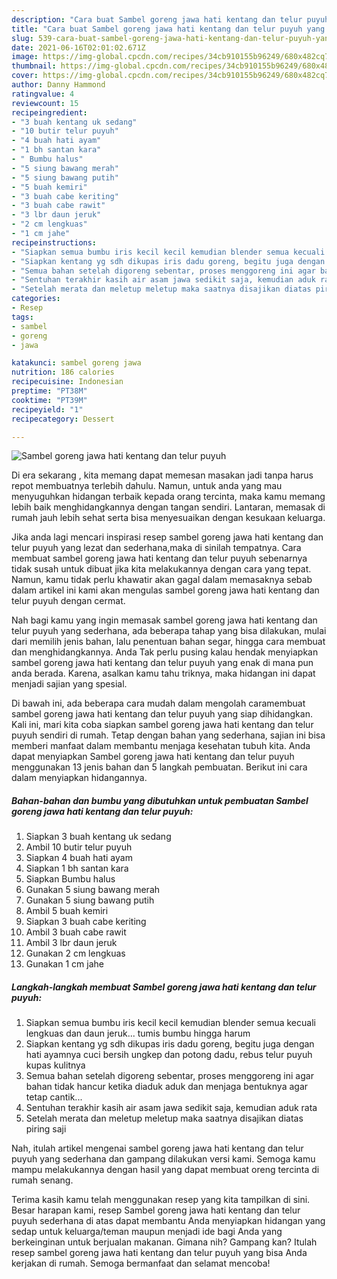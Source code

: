 ```yaml
---
description: "Cara buat Sambel goreng jawa hati kentang dan telur puyuh yang enak Untuk Jualan"
title: "Cara buat Sambel goreng jawa hati kentang dan telur puyuh yang enak Untuk Jualan"
slug: 539-cara-buat-sambel-goreng-jawa-hati-kentang-dan-telur-puyuh-yang-enak-untuk-jualan
date: 2021-06-16T02:01:02.671Z
image: https://img-global.cpcdn.com/recipes/34cb910155b96249/680x482cq70/sambel-goreng-jawa-hati-kentang-dan-telur-puyuh-foto-resep-utama.jpg
thumbnail: https://img-global.cpcdn.com/recipes/34cb910155b96249/680x482cq70/sambel-goreng-jawa-hati-kentang-dan-telur-puyuh-foto-resep-utama.jpg
cover: https://img-global.cpcdn.com/recipes/34cb910155b96249/680x482cq70/sambel-goreng-jawa-hati-kentang-dan-telur-puyuh-foto-resep-utama.jpg
author: Danny Hammond
ratingvalue: 4
reviewcount: 15
recipeingredient:
- "3 buah kentang uk sedang"
- "10 butir telur puyuh"
- "4 buah hati ayam"
- "1 bh santan kara"
- " Bumbu halus"
- "5 siung bawang merah"
- "5 siung bawang putih"
- "5 buah kemiri"
- "3 buah cabe keriting"
- "3 buah cabe rawit"
- "3 lbr daun jeruk"
- "2 cm lengkuas"
- "1 cm jahe"
recipeinstructions:
- "Siapkan semua bumbu iris kecil kecil kemudian blender semua kecuali lengkuas dan daun jeruk... tumis bumbu hingga harum"
- "Siapkan kentang yg sdh dikupas iris dadu goreng, begitu juga dengan hati ayamnya cuci bersih ungkep dan potong dadu, rebus telur puyuh kupas kulitnya"
- "Semua bahan setelah digoreng sebentar, proses menggoreng ini agar bahan tidak hancur ketika diaduk aduk dan menjaga bentuknya agar tetap cantik..."
- "Sentuhan terakhir kasih air asam jawa sedikit saja, kemudian aduk rata"
- "Setelah merata dan meletup meletup maka saatnya disajikan diatas piring saji"
categories:
- Resep
tags:
- sambel
- goreng
- jawa

katakunci: sambel goreng jawa 
nutrition: 186 calories
recipecuisine: Indonesian
preptime: "PT38M"
cooktime: "PT39M"
recipeyield: "1"
recipecategory: Dessert

---
```



![Sambel goreng jawa hati kentang dan telur puyuh](https://img-global.cpcdn.com/recipes/34cb910155b96249/680x482cq70/sambel-goreng-jawa-hati-kentang-dan-telur-puyuh-foto-resep-utama.jpg)

Di era  sekarang , kita memang dapat memesan masakan jadi tanpa harus repot membuatnya terlebih dahulu. Namun, untuk anda yang mau menyuguhkan hidangan terbaik kepada orang tercinta, maka kamu memang lebih baik menghidangkannya dengan tangan sendiri. Lantaran, memasak di rumah jauh lebih sehat serta bisa menyesuaikan dengan kesukaan keluarga.

Jika anda lagi mencari inspirasi resep sambel goreng jawa hati kentang dan telur puyuh yang lezat dan sederhana,maka di sinilah tempatnya. Cara membuat sambel goreng jawa hati kentang dan telur puyuh  sebenarnya tidak susah untuk dibuat jika kita melakukannya dengan cara yang tepat. Namun, kamu tidak perlu khawatir akan gagal dalam memasaknya 
sebab dalam artikel ini kami akan mengulas sambel goreng jawa hati kentang dan telur puyuh dengan cermat.  



Nah bagi kamu yang ingin memasak sambel goreng jawa hati kentang dan telur puyuh yang sederhana, ada beberapa tahap yang bisa dilakukan, mulai dari memilih jenis bahan, lalu penentuan bahan segar, hingga cara membuat dan menghidangkannya. Anda Tak perlu pusing kalau hendak menyiapkan sambel goreng jawa hati kentang dan telur puyuh yang enak di mana pun anda berada. Karena, asalkan kamu  tahu triknya, maka hidangan ini dapat menjadi sajian yang spesial.

Di bawah ini, ada beberapa cara mudah dalam mengolah caramembuat sambel goreng jawa hati kentang dan telur puyuh yang siap dihidangkan. Kali ini, mari kita coba siapkan sambel goreng jawa hati kentang dan telur puyuh sendiri di rumah. Tetap dengan bahan yang sederhana, sajian ini bisa memberi manfaat dalam membantu menjaga kesehatan tubuh kita. Anda dapat menyiapkan Sambel goreng jawa hati kentang dan telur puyuh menggunakan 13 jenis bahan dan 5 langkah pembuatan. Berikut ini cara dalam menyiapkan hidangannya.

<!--inarticleads1-->

##### Bahan-bahan dan bumbu yang dibutuhkan untuk pembuatan Sambel goreng jawa hati kentang dan telur puyuh:

1. Siapkan 3 buah kentang uk sedang
1. Ambil 10 butir telur puyuh
1. Siapkan 4 buah hati ayam
1. Siapkan 1 bh santan kara
1. Siapkan  Bumbu halus
1. Gunakan 5 siung bawang merah
1. Gunakan 5 siung bawang putih
1. Ambil 5 buah kemiri
1. Siapkan 3 buah cabe keriting
1. Ambil 3 buah cabe rawit
1. Ambil 3 lbr daun jeruk
1. Gunakan 2 cm lengkuas
1. Gunakan 1 cm jahe




<!--inarticleads2-->

##### Langkah-langkah membuat Sambel goreng jawa hati kentang dan telur puyuh:

1. Siapkan semua bumbu iris kecil kecil kemudian blender semua kecuali lengkuas dan daun jeruk... tumis bumbu hingga harum
1. Siapkan kentang yg sdh dikupas iris dadu goreng, begitu juga dengan hati ayamnya cuci bersih ungkep dan potong dadu, rebus telur puyuh kupas kulitnya
1. Semua bahan setelah digoreng sebentar, proses menggoreng ini agar bahan tidak hancur ketika diaduk aduk dan menjaga bentuknya agar tetap cantik...
1. Sentuhan terakhir kasih air asam jawa sedikit saja, kemudian aduk rata
1. Setelah merata dan meletup meletup maka saatnya disajikan diatas piring saji




Nah, itulah artikel mengenai  sambel goreng jawa hati kentang dan telur puyuh  yang sederhana dan gampang dilakukan versi kami. Semoga kamu mampu melakukannya dengan hasil yang dapat membuat oreng tercinta di rumah senang. 

Terima kasih kamu telah menggunakan resep yang kita tampilkan di sini. Besar harapan kami, resep  Sambel goreng jawa hati kentang dan telur puyuh sederhana di atas dapat membantu Anda menyiapkan hidangan yang sedap untuk keluarga/teman maupun menjadi ide bagi Anda yang berkeinginan untuk berjualan makanan. Gimana nih? Gampang kan? Itulah resep sambel goreng jawa hati kentang dan telur puyuh yang bisa Anda kerjakan di rumah. Semoga bermanfaat dan selamat mencoba!

